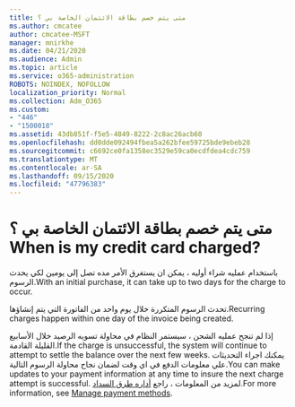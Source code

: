 ```yaml
---
title: متى يتم خصم بطاقة الائتمان الخاصة بي ؟
ms.author: cmcatee
author: cmcatee-MSFT
manager: mnirkhe
ms.date: 04/21/2020
ms.audience: Admin
ms.topic: article
ms.service: o365-administration
ROBOTS: NOINDEX, NOFOLLOW
localization_priority: Normal
ms.collection: Adm_O365
ms.custom:
- "446"
- "1500018"
ms.assetid: 43db851f-f5e5-4849-8222-2c8ac26acb60
ms.openlocfilehash: dd0dde092494fbea5a262bfee59725bde9ebeb28
ms.sourcegitcommit: c6692ce0fa1358ec3529e59ca0ecdfdea4cdc759
ms.translationtype: MT
ms.contentlocale: ar-SA
ms.lasthandoff: 09/15/2020
ms.locfileid: "47796383"
---
```

# <a name="when-is-my-credit-card-charged"></a><span data-ttu-id="61804-102">متى يتم خصم بطاقة الائتمان الخاصة بي ؟</span><span class="sxs-lookup"><span data-stu-id="61804-102">When is my credit card charged?</span></span>

<span data-ttu-id="61804-103">باستخدام عمليه شراء أوليه ، يمكن ان يستغرق الأمر مده تصل إلى يومين لكي يحدث الرسوم.</span><span class="sxs-lookup"><span data-stu-id="61804-103">With an initial purchase, it can take up to two days for the charge to occur.</span></span>
  
<span data-ttu-id="61804-104">تحدث الرسوم المتكررة خلال يوم واحد من الفاتورة التي يتم إنشاؤها.</span><span class="sxs-lookup"><span data-stu-id="61804-104">Recurring charges happen within one day of the invoice being created.</span></span>
  
<span data-ttu-id="61804-105">إذا لم تنجح عمليه الشحن ، سيستمر النظام في محاولة تسويه الرصيد خلال الأسابيع القليلة القادمة.</span><span class="sxs-lookup"><span data-stu-id="61804-105">If the charge is unsuccessful, the system will continue to attempt to settle the balance over the next few weeks.</span></span> <span data-ttu-id="61804-106">يمكنك اجراء التحديثات علي معلومات الدفع في اي وقت لضمان نجاح محاولة الرسوم التالية.</span><span class="sxs-lookup"><span data-stu-id="61804-106">You can make updates to your payment information at any time to insure the next charge attempt is successful.</span></span> <span data-ttu-id="61804-107">لمزيد من المعلومات ، راجع [أداره طرق السداد](https://docs.microsoft.com/microsoft-365/commerce/billing-and-payments/manage-payment-methods).</span><span class="sxs-lookup"><span data-stu-id="61804-107">For more information, see [Manage payment methods](https://docs.microsoft.com/microsoft-365/commerce/billing-and-payments/manage-payment-methods).</span></span>